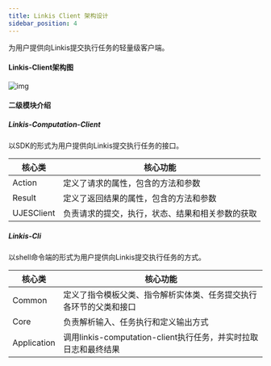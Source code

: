 ```yaml
---
title: Linkis Client 架构设计
sidebar_position: 4
---
```


为用户提供向Linkis提交执行任务的轻量级客户端。

#### Linkis-Client架构图

![img](/Images-zh/Architecture/linkis-client-01.png)

#### 二级模块介绍

##### Linkis-Computation-Client

以SDK的形式为用户提供向Linkis提交执行任务的接口。

| 核心类     | 核心功能                                         |
| ---------- | ------------------------------------------------ |
| Action     | 定义了请求的属性，包含的方法和参数               |
| Result     | 定义了返回结果的属性，包含的方法和参数           |
| UJESClient | 负责请求的提交，执行，状态、结果和相关参数的获取 |

##### Linkis-Cli

以shell命令端的形式为用户提供向Linkis提交执行任务的方式。

| 核心类      | 核心功能                                                     |
| ----------- | ------------------------------------------------------------ |
| Common      | 定义了指令模板父类、指令解析实体类、任务提交执行各环节的父类和接口 |
| Core        | 负责解析输入、任务执行和定义输出方式                         |
| Application | 调用linkis-computation-client执行任务，并实时拉取日志和最终结果 |
